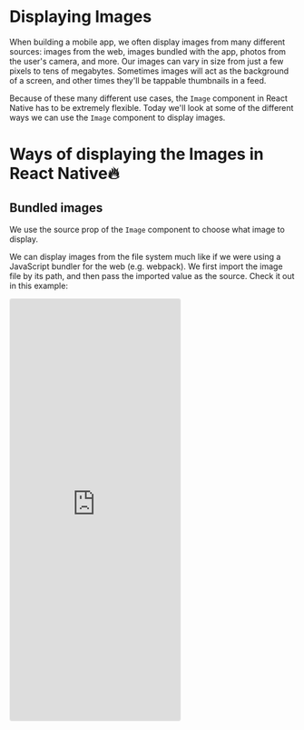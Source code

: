 # Displaying Images

When building a mobile app, we often display images from many different sources: images from the web, images bundled with the app, photos from the user's camera, and more. Our images can vary in size from just a few pixels to tens of megabytes. Sometimes images will act as the background of a screen, and other times they'll be tappable thumbnails in a feed.

Because of these many different use cases, the `Image` component in React Native has to be extremely flexible. Today we'll look at some of the different ways we can use the `Image` component to display images.

# Ways of displaying the Images in React Native🔥
## Bundled images

We use the source prop of the `Image` component to choose what image to display.

We can display images from the file system much like if we were using a JavaScript bundler for the web (e.g. webpack). We first import the image file by its path, and then pass the imported value as the source. Check it out in this example:

<iframe src="https://snack.expo.io/embedded/@dabbott/bundled-image?preview=true&platform=web" style="height: 53em;border:1px solid rgba(0,0,0,.08);border-radius:4px;background:center no-repeat url('https://i.imgur.com/5apDm5w.gif'), #fafafa;"/>

In production, the React Native packager will include this image in our app bundle so that it loads directly from the device, even if the device isn't connected to the internet.

If we include multiple versions of the same image for phones with different screen resolutions, we should name them e.g. `myImage.png`, `myImage.png@2x`, and `myImage.png@3x`. The React Native packager will include them all in our app bundle, and the Image component will automatically choose the best version.

Note that if we don't set the width and height of the Image component (in this case we set them both to `200` in a style), it will automatically use the intrinsic dimensions of the image⁠ data. However, this only works for bundled images — the React Native packager measures the image at compile time and includes its dimensions in the metadata associated with the image.

## Images from the web

While we sometimes bundle a handful of images into our app, the majority of the images we display are typically hosted on the web. To display images from the web, we pass an object to the `source` prop, containing a `uri`.

Here's an example:

<iframe src="https://snack.expo.io/embedded/@dabbott/image-on-the-web?preview=true&platform=web" style="height: 53em;border:1px solid rgba(0,0,0,.08);border-radius:4px;background:center no-repeat url('https://i.imgur.com/5apDm5w.gif'), #fafafa;"/>

In this case, the image data will be downloaded from the URI when the `Image` component is rendered for the first time.

Here, the image's intrinsic dimensions are unknown at compile-time, so we must control the `Image` component's size through styles. In the previous example we set a width and height, but we could also rely on other flexbox properties, like flex. Here's the same example, but now we stretch the image to fill the entire screen:

<iframe src="https://snack.expo.io/embedded/@dabbott/image-on-the-web-fullscreen?preview=true&platform=web" style="height: 53em;border:1px solid rgba(0,0,0,.08);border-radius:4px;background:center no-repeat url('https://i.imgur.com/5apDm5w.gif'), #fafafa;"/>

If we know the image's intrinsic dimensions ahead-of-time (e.g. maybe the image was processed by our backend API already) we can include a width and height value in the object we pass to `source` to specify the image's intrinsic dimensions.

## Displaying content on top of an image

The `Image` component can't render any children, so if we want to render content on top of an image, we should instead use the `ImageBackground` component. This is a drop-in replacement for the `Image` component.

Here's the previous example, now using an `ImageBackground` and with a Text child:

<iframe src="https://snack.expo.io/embedded/@dabbott/image-with-content-on-top?preview=true&platform=web" style="height: 53em;border:1px solid rgba(0,0,0,.08);border-radius:4px;background:center no-repeat url('https://i.imgur.com/5apDm5w.gif'), #fafafa;"/>

In the examples we've seen so far, the image has been scaled up or down automatically to match the layout of the Image and ImageBackground components that render them. Sometimes, however, we want a little more control over the scaling to make sure our images look great.

## Image scaling

Often we want to display images in a different aspect ratio than their intrinsic one. For example, we may present a grid of `Image` components as squares, when in reality some of the images are not perfect squares.

We can use the `resizeMode` style attribute to choose how to scale an image when its intrinsic aspect ratio is different from the aspect ratio of the `Image` component we render. The `resizeMode` is analogous to `background-size` or `object-fit` on the web.

The three common values for resizeMode are:

- **cover**: scale proportionally fill the `Image` component entirely
- **contain**: scale proportionally to fit within the `Image` component so that the entire image is visible
- **stretch**: scale each dimension independently to fill the `Image` component entirely

In the following example, we can see each of these options in action with a 200x600 image:

<iframe src="https://snack.expo.io/embedded/@dabbott/image-resizemode?preview=true&platform=web" style="height: 53em;border:1px solid rgba(0,0,0,.08);border-radius:4px;background:center no-repeat url('https://i.imgur.com/5apDm5w.gif'), #fafafa;"/>

### Up next

So far we've only covered how to handle static content: views, text, and images. To make things more interactive, we'll need to handle user input. We'll learn how to do that tomorrow!
